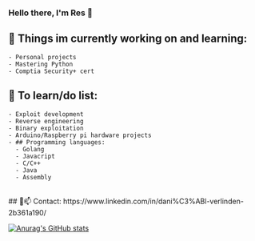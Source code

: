 ### Hello there, I'm Res 👋

## 🔭 Things im currently working on and learning: 
    - Personal projects
    - Mastering Python
    - Comptia Security+ cert

## 🤔 To learn/do list:
    - Exploit development
    - Reverse engineering
    - Binary exploitation
    - Arduino/Raspberry pi hardware projects
    - ## Programming languages:
 	  - Golang
	  - Javacript
	  - C/C++
	  - Java
	  - Assembly
<br />
## 💬📫 Contact:
https://www.linkedin.com/in/dani%C3%ABl-verlinden-2b361a190/



[![Anurag's GitHub stats](https://github-readme-stats.vercel.app/api?username=reselection)](https://github.com/anuraghazra/github-readme-stats)
